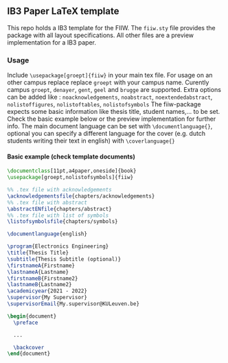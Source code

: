 ## IB3 Paper LaTeX template
This repo holds a IB3 template for the FIIW. The `fiiw.sty` file provides the package with all layout specifications. All other files are a preview implementation for a IB3 paper.

### Usage
Include `\usepackage[groept]{fiiw}` in your main tex file. For usage on an other campus replace replace `groept` with your campus name. Curently campus `groept`, `denayer`, `gent`, `geel` and `brugge` are supported.
Extra options can be added like : `noacknowledgements`, `noabstract`, `noextendedabstract`, `nolistoffigures`, `nolistoftables`, `nolistofsymbols`
The fiiw-package expects some basic information like thesis title, student names,... to be set. Check the basic example below or the preview implementation for further info.
The main document language can be set with `\documentlanguage{}`, optional you can specify a different language for the cover (e.g. dutch students writing their text in english) with `\coverlanguage{}`

#### Basic example (check template documents)
```latex
\documentclass[11pt,a4paper,oneside]{book}
\usepackage[groept,nolistofsymbols]{fiiw}

%% .tex file with acknowledgements
\acknowledgementsfile{chapters/acknowledgements}
%% .tex file with abstract
\abstractENfile{chapters/abstract}
%% .tex file with list of symbols
\listofsymbolsfile{chapters/symbols}

\documentlanguage{english}

\program{Electronics Engineering}
\title{Thesis Title}
\subtitle{Thesis Subtitle (optional)}
\firstnameA{Firstname}
\lastnameA{Lastname}
\firstnameB{Firstname2}
\lastnameB{Lastname2}
\academicyear{2021 - 2022}
\supervisor{My Supervisor}
\supervisorEmail{My.supervisor@KULeuven.be}

\begin{document}
  \preface

  ...

  \backcover
\end{document}
```
